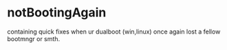# notBootingAgain
containing quick fixes when ur dualboot (win,linux) once again lost a fellow bootmngr or smth.
